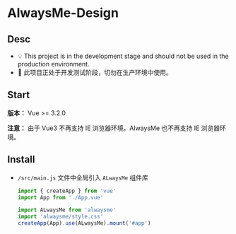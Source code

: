 # AlwaysMe-Design

## Desc

-   💡 This project is in the development stage and should not be used in the production environment.
-   👻 此项目正处于开发测试阶段，切勿在生产环境中使用。

## Start

**版本：** Vue >= 3.2.0

**注意：** 由于 Vue3 不再支持 IE 浏览器环境，AlwaysMe 也不再支持 IE 浏览器环境。

## Install

-   `/src/main.js` 文件中全局引入 `ALwaysMe` 组件库

    ```javascript
    import { createApp } from 'vue'
    import App from './App.vue'

    import ALwaysMe from 'alwaysme'
    import 'alwaysme/style.css'
    createApp(App).use(ALwaysMe).mount('#app')
    ```
